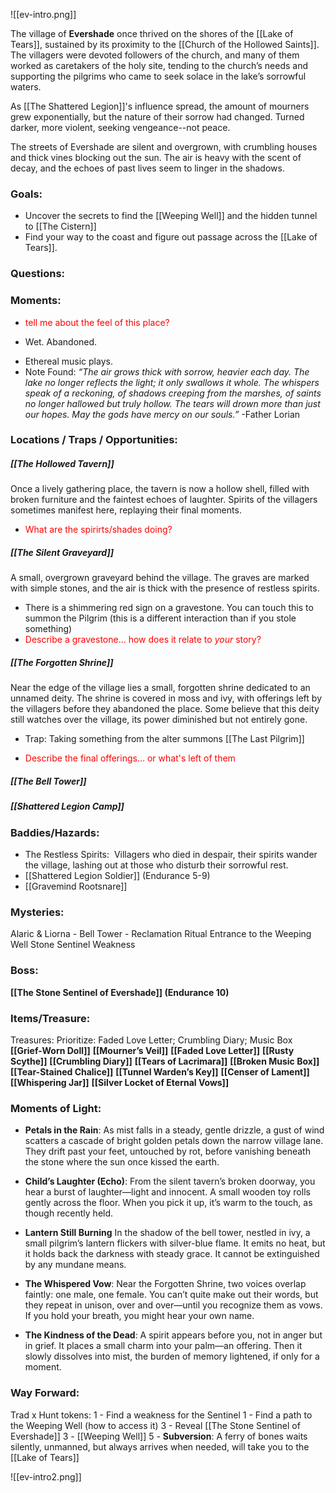 ![[ev-intro.png]]

The village of **Evershade** once thrived on the shores of the [[Lake of Tears]], sustained by its proximity to the [[Church of the Hollowed Saints]]. The villagers were devoted followers of the church, and many of them worked as caretakers of the holy site, tending to the church’s needs and supporting the pilgrims who came to seek solace in the lake’s sorrowful waters.

As [[The Shattered Legion]]'s influence spread, the amount of mourners grew exponentially, but the nature of their sorrow had changed. Turned darker, more violent, seeking vengeance--not peace.

The streets of Evershade are silent and overgrown, with crumbling houses and thick vines blocking out the sun. The air is heavy with the scent of decay, and the echoes of past lives seem to linger in the shadows.  

### Goals:
- Uncover the secrets to find the [[Weeping Well]] and the hidden tunnel to [[The Cistern]]    
- Find your way to the coast and figure out passage across the [[Lake of Tears]].

### Questions:
### Moments:
- <span style="color:rgb(255, 0, 0)">tell me about the feel of this place?</span>   
* Wet. Abandoned.
- Ethereal music plays.
- Note Found: _“The air grows thick with sorrow, heavier each day. The lake no longer reflects the light; it only swallows it whole. The whispers speak of a reckoning, of shadows creeping from the marshes, of saints no longer hallowed but truly hollow. The tears will drown more than just our hopes. May the gods have mercy on our souls.”_ -Father Lorian

### Locations / Traps / Opportunities:

##### [[The Hollowed Tavern]]
Once a lively gathering place, the tavern is now a hollow shell, filled with broken furniture and the faintest echoes of laughter. Spirits of the villagers sometimes manifest here, replaying their final moments.
* <span style="color:rgb(255, 0, 0)">What are the spirirts/shades doing?</span>
##### [[The Silent Graveyard]]
A small, overgrown graveyard behind the village. The graves are marked with simple stones, and the air is thick with the presence of restless spirits.
* There is a shimmering red sign on a gravestone. You can touch this to summon the Pilgrim (this is a different interaction than if you stole something)
* <span style="color:rgb(255, 0, 0)">Describe a gravestone... how does it relate to _your_ story?</span>

##### [[The Forgotten Shrine]]
Near the edge of the village lies a small, forgotten shrine dedicated to an unnamed deity. The shrine is covered in moss and ivy, with offerings left by the villagers before they abandoned the place. Some believe that this deity still watches over the village, its power diminished but not entirely gone.
* Trap: Taking something from the alter summons [[The Last Pilgrim]]
- <span style="color:rgb(255, 0, 0)">Describe the final offerings... or what's left of them</span>
##### [[The Bell Tower]]
##### [[Shattered Legion Camp]]
### Baddies/Hazards:
* The Restless Spirits:  Villagers who died in despair, their spirits wander the village, lashing out at those who disturb their sorrowful rest.
* [[Shattered Legion Soldier]] (Endurance 5-9)
* [[Gravemind Rootsnare]]

### Mysteries:
Alaric & Liorna - Bell Tower - Reclamation Ritual
Entrance to the Weeping Well
Stone Sentinel Weakness
### Boss:
**[[The Stone Sentinel of Evershade]] (Endurance 10)**
### Items/Treasure:
Treasures: Prioritize: Faded Love Letter; Crumbling Diary; Music Box
**[[Grief-Worn Doll]]**
**[[Mourner’s Veil]]**
**[[Faded Love Letter]]**
**[[Rusty Scythe]]**
**[[Crumbling Diary]]**
**[[Tears of Lacrimara]]**
**[[Broken Music Box]]**
**[[Tear-Stained Chalice]]**
**[[Tunnel Warden’s Key]]**
**[[Censer of Lament]]**
**[[Whispering Jar]]**
**[[Silver Locket of Eternal Vows]]**

### Moments of Light:
* **Petals in the Rain**: As mist falls in a steady, gentle drizzle, a gust of wind scatters a cascade of bright golden petals down the narrow village lane. They drift past your feet, untouched by rot, before vanishing beneath the stone where the sun once kissed the earth.

* **Child’s Laughter (Echo)**: From the silent tavern’s broken doorway, you hear a burst of laughter—light and innocent. A small wooden toy rolls gently across the floor. When you pick it up, it’s warm to the touch, as though recently held.

* **Lantern Still Burning** In the shadow of the bell tower, nestled in ivy, a small pilgrim’s lantern flickers with silver-blue flame. It emits no heat, but it holds back the darkness with steady grace. It cannot be extinguished by any mundane means.

* **The Whispered Vow**: Near the Forgotten Shrine, two voices overlap faintly: one male, one female. You can’t quite make out their words, but they repeat in unison, over and over—until you recognize them as vows. If you hold your breath, you might hear your own name.

* **The Kindness of the Dead**: A spirit appears before you, not in anger but in grief. It places a small charm into your palm—an offering. Then it slowly dissolves into mist, the burden of memory lightened, if only for a moment.

### Way Forward:
Trad x Hunt tokens:
1 - Find a weakness for the Sentinel
1 - Find a path to the Weeping Well (how to access it)
3 - Reveal [[The Stone Sentinel of Evershade]]
3 - [[Weeping Well]]
5 - **Subversion**: A ferry of bones waits silently, unmanned, but always arrives when needed, will take you to the [[Lake of Tears]]

![[ev-intro2.png]]